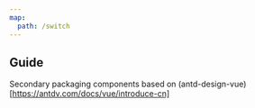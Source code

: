 ```yaml
---
map:
  path: /switch
---
```


## Guide

Secondary packaging components based on (antd-design-vue)[https://antdv.com/docs/vue/introduce-cn]
